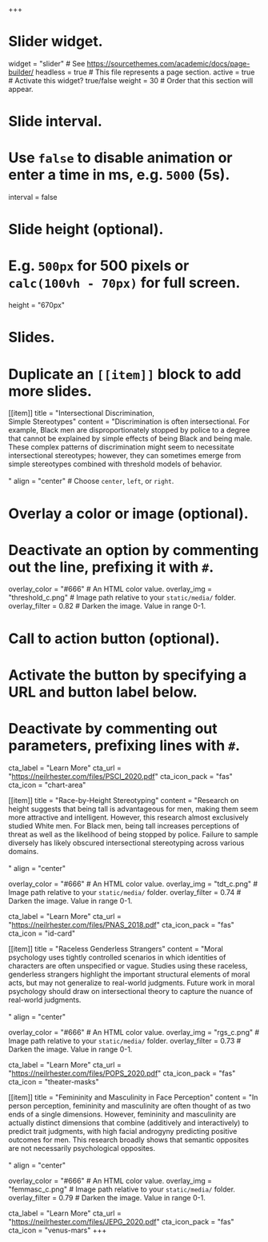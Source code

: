 +++
# Slider widget.
widget = "slider"  # See https://sourcethemes.com/academic/docs/page-builder/
headless = true  # This file represents a page section.
active = true  # Activate this widget? true/false
weight = 30  # Order that this section will appear.

# Slide interval.
# Use `false` to disable animation or enter a time in ms, e.g. `5000` (5s).
interval = false

# Slide height (optional).
# E.g. `500px` for 500 pixels or `calc(100vh - 70px)` for full screen.
height = "670px"

# Slides.
# Duplicate an `[[item]]` block to add more slides.
[[item]]
  title = "Intersectional Discrimination,</br>Simple Stereotypes"
  content = "Discrimination is often intersectional. For example, Black men are disproportionately stopped by police to a degree that cannot be explained by simple effects of being Black and being male. These complex patterns of discrimination might seem to necessitate intersectional stereotypes; however, they can sometimes emerge from simple stereotypes combined with threshold models of behavior.</br></br>"
  align = "center"  # Choose `center`, `left`, or `right`.
  

  # Overlay a color or image (optional).
  #   Deactivate an option by commenting out the line, prefixing it with `#`.
  overlay_color = "#666"  # An HTML color value.
  overlay_img = "threshold_c.png"  # Image path relative to your `static/media/` folder.
  overlay_filter = 0.82  # Darken the image. Value in range 0-1.

  # Call to action button (optional).
  #   Activate the button by specifying a URL and button label below.
  #   Deactivate by commenting out parameters, prefixing lines with `#`.
  cta_label = "Learn More"
  cta_url = "https://neilrhester.com/files/PSCI_2020.pdf"
  cta_icon_pack = "fas"
  cta_icon = "chart-area"

[[item]]
  title = "Race-by-Height Stereotyping"
  content = "Research on height suggests that being tall is advantageous for men, making them seem more attractive and intelligent. However, this research almost exclusively studied White men. For Black men, being tall increases perceptions of threat as well as the likelihood of being stopped by police. Failure to sample diversely has likely obscured intersectional stereotyping across various domains.</br></br>"
  align = "center"

  overlay_color = "#666"  # An HTML color value.
  overlay_img = "tdt_c.png"  # Image path relative to your `static/media/` folder.
  overlay_filter = 0.74  # Darken the image. Value in range 0-1.
  
  cta_label = "Learn More"
  cta_url = "https://neilrhester.com/files/PNAS_2018.pdf"
  cta_icon_pack = "fas"
  cta_icon = "id-card"

[[item]]
  title = "Raceless Genderless Strangers"
  content = "Moral psychology uses tightly controlled scenarios in which identities of characters are often unspecified or vague. Studies using these raceless, genderless strangers highlight the important structural elements of moral acts, but may not generalize to real-world judgments. Future work in moral psychology should draw on intersectional theory to capture the nuance of real-world judgments.</br></br>"
  align = "center"

  overlay_color = "#666"  # An HTML color value.
  overlay_img = "rgs_c.png"  # Image path relative to your `static/media/` folder.
  overlay_filter = 0.73  # Darken the image. Value in range 0-1.
  
  cta_label = "Learn More"
  cta_url = "https://neilrhester.com/files/POPS_2020.pdf"
  cta_icon_pack = "fas"
  cta_icon = "theater-masks"
  
  [[item]]
  title = "Femininity and Masculinity in Face Perception"
  content = "In person perception, femininity and masculinity are often thought of as two ends of a single dimensions. However, femininity and masculinity are actually distinct dimensions that combine (additively and interactively) to predict trait judgments, with high facial androgyny predicting positive outcomes for men. This research broadly shows that semantic opposites are not necessarily psychological opposites.</br></br>"
  align = "center"

  overlay_color = "#666"  # An HTML color value.
  overlay_img = "femmasc_c.png"  # Image path relative to your `static/media/` folder.
  overlay_filter = 0.79  # Darken the image. Value in range 0-1.
  
  cta_label = "Learn More"
  cta_url = "https://neilrhester.com/files/JEPG_2020.pdf"
  cta_icon_pack = "fas"
  cta_icon = "venus-mars"
+++
